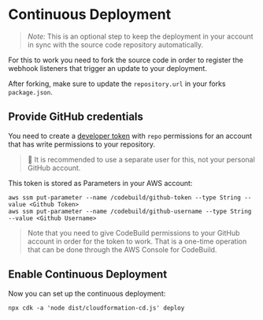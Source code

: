 # Continuous Deployment

> *Note:* This is an optional step to keep the deployment in your account in sync with the source code repository automatically. 

For this to work you need to fork the source code in order to register the webhook listeners that trigger an update to your deployment.

After forking, make sure to update the `repository.url` in your forks `package.json`.

## Provide GitHub credentials

You need to create a [developer token](https://help.github.com/en/articles/creating-a-personal-access-token-for-the-command-line) with `repo` permissions for an account that has write permissions to your repository. 

> 🚨 It is recommended to use a separate user for this, not your personal GitHub account.

This token is stored as Parameters in your AWS account:

	aws ssm put-parameter --name /codebuild/github-token --type String --value <Github Token>
	aws ssm put-parameter --name /codebuild/github-username --type String --value <Github Username>

> Note that you need to give CodeBuild permissions to your GitHub account in order for the token to work.
> That is a one-time operation that can be done through the AWS Console for CodeBuild.

## Enable Continuous Deployment

Now you can set up the continuous deployment:

	npx cdk -a 'node dist/cloudformation-cd.js' deploy
